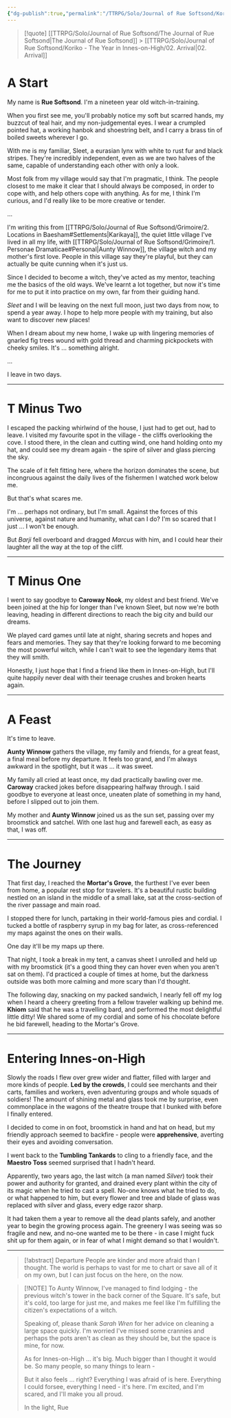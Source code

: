 ```yaml
---
{"dg-publish":true,"permalink":"/TTRPG/Solo/Journal of Rue Softsond/Koriko - The Year in Innes-on-High/01. Departure/"}
---
```



> [!quote] [[TTRPG/Solo/Journal of Rue Softsond/The Journal of Rue Softsond\|The Journal of Rue Softsond]] > [[TTRPG/Solo/Journal of Rue Softsond/Koriko - The Year in Innes-on-High/02. Arrival\|02. Arrival]]

# A Start

My name is **Rue Softsond**.
I'm a nineteen year old witch-in-training.

When you first see me, you'll probably notice my soft but scarred hands, my buzzcut of teal hair, and my non-judgemental eyes.
I wear a crumpled pointed hat, a working hanbok and shoestring belt, and I carry a brass tin of boiled sweets wherever I go.

With me is my familiar, Sleet, a eurasian lynx with white to rust fur and black stripes. They're incredibly independent, even as we are two halves of the same, capable of understanding each other with only a look.

Most folk from my village would say that I'm pragmatic, I think.
The people closest to me make it clear that I should always be composed, in order to cope with, and help others cope with anything.
As for me, I think I'm curious, and I'd really like to be more creative or tender.

...

I'm writing this from [[TTRPG/Solo/Journal of Rue Softsond/Grimoire/2. Locations in Baesham#Settlements\|Karikaya]], the quiet little village I've lived in all my life, with [[TTRPG/Solo/Journal of Rue Softsond/Grimoire/1. Personae Dramaticae#Personal\|Aunty Winnow]], the village witch and my mother's first love.
People in this village say they're playful, but they can actually be quite cunning when it's just us.

Since I decided to become a witch, they've acted as my mentor, teaching me the basics of the old ways. We've learnt a lot together, but now it's time for me to put it into practice on my own, far from their guiding hand.

*Sleet* and I will be leaving on the next full moon, just two days from now, to spend a year away. I hope to help more people with my training, but also want to discover new places!

When I dream about my new home, I wake up with lingering memories of gnarled fig trees wound with gold thread and charming pickpockets with cheeky smiles. It's ... something alright.

...

I leave in two days.

---

# T Minus Two

I escaped the packing whirlwind of the house, I just had to get out, had to leave. I visited my favourite spot in the village - the cliffs overlooking the cove.
I stood there, in the clean and cutting wind, one hand holding onto my hat, and could see my dream again - the spire of silver and glass piercing the sky.

The scale of it felt fitting here, where the horizon dominates the scene, but incongruous against the daily lives of the fishermen I watched work below me.

But that's what scares me.

I'm ... perhaps not ordinary, but I'm small. Against the forces of this universe, against nature and humanity, what can I do? I'm so scared that I just ... I won't be enough.

But *Barji* fell overboard and dragged *Marcus* with him, and I could hear their laughter all the way at the top of the cliff. 

---

# T Minus One

I went to say goodbye to **Caroway Nook**, my oldest and best friend. We've been joined at the hip for longer than I've known Sleet, but now we're both leaving, heading in different directions to reach the big city and build our dreams.

We played card games until late at night, sharing secrets and hopes and fears and memories. They say that they're looking forward to me becoming the most powerful witch, while I can't wait to see the legendary items that they will smith.

Honestly, I just hope that I find a friend like them in Innes-on-High, but I'll quite happily never deal with their teenage crushes and broken hearts again.

---

# A Feast

It's time to leave.

**Aunty Winnow** gathers the village, my family and friends, for a great feast, a final meal before my departure. It feels too grand, and I'm always awkward in the spotlight, but it was ... it was sweet.

My family all cried at least once, my dad practically bawling over me. **Caroway** cracked jokes before disappearing halfway through. I said goodbye to everyone at least once, uneaten plate of something in my hand, before I slipped out to join them.

My mother and **Aunty Winnow** joined us as the sun set, passing over my broomstick and satchel. With one last hug and farewell each, as easy as that, I was off.

---

# The Journey

That first day, I reached the **Mortar's Grove**, the furthest I've ever been from home, a popular rest stop for travelers. It's a beautiful rustic building nestled on an island in the middle of a small lake, sat at the cross-section of the river passage and main road.

I stopped there for lunch, partaking in their world-famous pies and cordial. I tucked a bottle of raspberry syrup in my bag for later, as cross-referenced my maps against the ones on their walls.

One day it'll be my maps up there.

That night, I took a break in my tent, a canvas sheet I unrolled and held up with my broomstick (it's a good thing they can hover even when you aren't sat on them). I'd practiced a couple of times at home, but the darkness outside was both more calming and more scary than I'd thought.

The following day, snacking on my packed sandwich, I nearly fell off my log when I heard a cheery greeting from a fellow traveler walking up behind me. **Khiom** said that he was a travelling bard, and performed the most delightful little ditty! We shared some of my cordial and some of his chocolate before he bid farewell, heading to the Mortar's Grove.

---

# Entering Innes-on-High

Slowly the roads I flew over grew wider and flatter, filled with larger and more kinds of people. **Led by the crowds**, I could see merchants and their carts, families and workers, even adventuring groups and whole squads of soldiers! The amount of shining metal and glass took me by surprise, even commonplace in the wagons of the theatre troupe that I bunked with before I finally entered.

I decided to come in on foot, broomstick in hand and hat on head, but my friendly approach seemed to backfire - people were **apprehensive**, averting their eyes and avoiding conversation.

I went back to the **Tumbling Tankards** to cling to a friendly face, and the **Maestro Toss** seemed surprised that I hadn't heard.

Apparently, two years ago, the last witch (a man named *Silver*) took their power and authority for granted, and drained every plant within the city of its magic when he tried to cast a spell. No-one knows what he tried to do, or what happened to him, but every flower and tree and blade of glass was replaced with silver and glass, every edge razor sharp.

It had taken them a year to remove all the dead plants safely, and another year to begin the growing process again. The greenery I was seeing was so fragile and new, and no-one wanted me to be there - in case I might fuck shit up for them again, or in fear of what I might demand so that I wouldn't.

---

> [!abstract] Departure
> People are kinder and more afraid than I thought.
> The world is perhaps to vast for me to chart or save all of it on my own, but I can just focus on the here, on the now.

> [!NOTE] To Aunty Winnow,
> I've managed to find lodging - the previous witch's tower in the back corner of the Square.
> It's safe, but it's cold, too large for just me, and makes me feel like I'm fulfilling the citizen's expectations of a witch.
> 
> Speaking of, please thank *Sarah Wren* for her advice on cleaning a large space quickly. I'm worried I've missed some crannies and perhaps the pots aren't as clean as they should be, but the space is mine, for now.
> 
> As for Innes-on-High ... it's big. Much bigger than I thought it would be. So many people, so many things to learn -
> 
> But it also feels ... right?
> Everything I was afraid of is here. Everything I could forsee, everything I need - it's here.
> I'm excited, and I'm scared, and I'll make you all proud.
> 
> In the light,
> Rue

